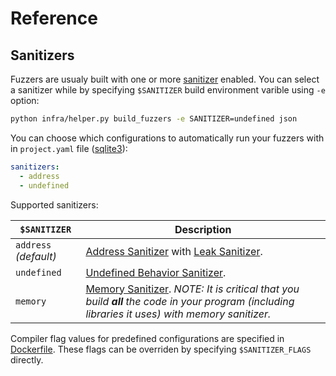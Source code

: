 # Reference

## Sanitizers

Fuzzers are usualy built with one or more  [sanitizer](https://github.com/google/sanitizers) enabled. 
You can select a sanitizer while by specifying `$SANITIZER` build environment varible using `-e` option:

```bash
python infra/helper.py build_fuzzers -e SANITIZER=undefined json
```

You can choose which configurations to automatically run your fuzzers with in `project.yaml` file ([sqlite3](../../../projects/sqlite3/project.yaml)):

```yaml
sanitizers:
  - address
  - undefined
 ```
  
Supported sanitizers:

| `$SANITIZER` | Description
| ------------ | ----------
| `address` *(default)* | [Address Sanitizer](https://github.com/google/sanitizers/wiki/AddressSanitizer) with [Leak Sanitizer](https://github.com/google/sanitizers/wiki/AddressSanitizerLeakSanitizer).
| `undefined` | [Undefined Behavior Sanitizer](http://clang.llvm.org/docs/UndefinedBehaviorSanitizer.html).
| `memory` | [Memory Sanitizer](https://github.com/google/sanitizers/wiki/MemorySanitizer). *NOTE: It is critical that you build __all__ the code in your program (including libraries it uses) with memory sanitizer.*

Compiler flag values for predefined configurations are specified in [Dockerfile](Dockerfile). 
These flags can be overriden by specifying `$SANITIZER_FLAGS` directly.

